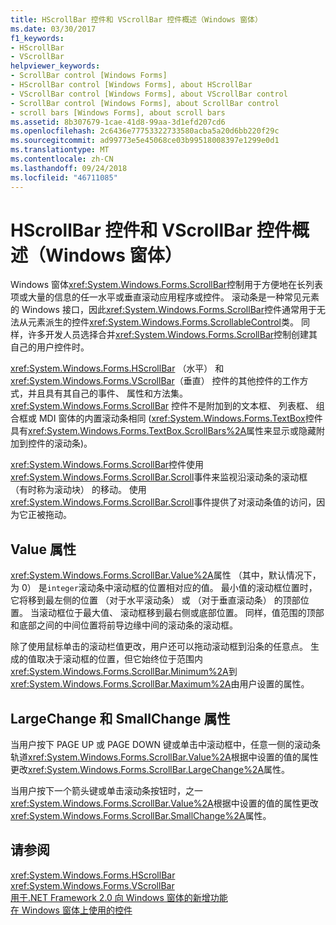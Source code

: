 ```yaml
---
title: HScrollBar 控件和 VScrollBar 控件概述（Windows 窗体）
ms.date: 03/30/2017
f1_keywords:
- HScrollBar
- VScrollBar
helpviewer_keywords:
- ScrollBar control [Windows Forms]
- HScrollBar control [Windows Forms], about HScrollBar
- VScrollBar control [Windows Forms], about VScrollBar control
- ScrollBar control [Windows Forms], about ScrollBar control
- scroll bars [Windows Forms], about scroll bars
ms.assetid: 8b307679-1cae-41d8-99aa-3d1efd207cd6
ms.openlocfilehash: 2c6436e77753322733580acba5a20d6bb220f29c
ms.sourcegitcommit: ad99773e5e45068ce03b99518008397e1299e0d1
ms.translationtype: MT
ms.contentlocale: zh-CN
ms.lasthandoff: 09/24/2018
ms.locfileid: "46711085"
---
```

# <a name="hscrollbar-and-vscrollbar-controls-overview-windows-forms"></a>HScrollBar 控件和 VScrollBar 控件概述（Windows 窗体）
Windows 窗体<xref:System.Windows.Forms.ScrollBar>控制用于方便地在长列表项或大量的信息的任一水平或垂直滚动应用程序或控件。 滚动条是一种常见元素的 Windows 接口，因此<xref:System.Windows.Forms.ScrollBar>控件通常用于无法从元素派生的控件<xref:System.Windows.Forms.ScrollableControl>类。 同样，许多开发人员选择合并<xref:System.Windows.Forms.ScrollBar>控制创建其自己的用户控件时。  
  
 <xref:System.Windows.Forms.HScrollBar> （水平） 和<xref:System.Windows.Forms.VScrollBar>（垂直） 控件的其他控件的工作方式，并且具有其自己的事件、 属性和方法集。 <xref:System.Windows.Forms.ScrollBar> 控件不是附加到的文本框、 列表框、 组合框或 MDI 窗体的内置滚动条相同 (<xref:System.Windows.Forms.TextBox>控件具有<xref:System.Windows.Forms.TextBox.ScrollBars%2A>属性来显示或隐藏附加到控件的滚动条)。  
  
 <xref:System.Windows.Forms.ScrollBar>控件使用<xref:System.Windows.Forms.ScrollBar.Scroll>事件来监视沿滚动条的滚动框 （有时称为滚动块） 的移动。 使用<xref:System.Windows.Forms.ScrollBar.Scroll>事件提供了对滚动条值的访问，因为它正被拖动。  
  
## <a name="value-property"></a>Value 属性  
 <xref:System.Windows.Forms.ScrollBar.Value%2A>属性 （其中，默认情况下，为 0） 是`integer`滚动条中滚动框的位置相对应的值。 最小值的滚动框位置时，它将移到最左侧的位置 （对于水平滚动条） 或 （对于垂直滚动条） 的顶部位置。 当滚动框位于最大值、 滚动框移到最右侧或底部位置。 同样，值范围的顶部和底部之间的中间位置将前导边缘中间的滚动条的滚动框。  
  
 除了使用鼠标单击的滚动栏值更改，用户还可以拖动滚动框到沿条的任意点。 生成的值取决于滚动框的位置，但它始终位于范围内<xref:System.Windows.Forms.ScrollBar.Minimum%2A>到<xref:System.Windows.Forms.ScrollBar.Maximum%2A>由用户设置的属性。  
  
## <a name="largechange-and-smallchange-properties"></a>LargeChange 和 SmallChange 属性  
 当用户按下 PAGE UP 或 PAGE DOWN 键或单击中滚动框中，任意一侧的滚动条轨道<xref:System.Windows.Forms.ScrollBar.Value%2A>根据中设置的值的属性更改<xref:System.Windows.Forms.ScrollBar.LargeChange%2A>属性。  
  
 当用户按下一个箭头键或单击滚动条按钮时，之一<xref:System.Windows.Forms.ScrollBar.Value%2A>根据中设置的值的属性更改<xref:System.Windows.Forms.ScrollBar.SmallChange%2A>属性。  
  
## <a name="see-also"></a>请参阅  
 <xref:System.Windows.Forms.HScrollBar>  
 <xref:System.Windows.Forms.VScrollBar>  
 [用于.NET Framework 2.0 向 Windows 窗体的新增功能](https://msdn.microsoft.com/library/c61a923d-3d6a-4c8c-820c-e94c83f3f9a8)  
 [在 Windows 窗体上使用的控件](../../../../docs/framework/winforms/controls/controls-to-use-on-windows-forms.md)
